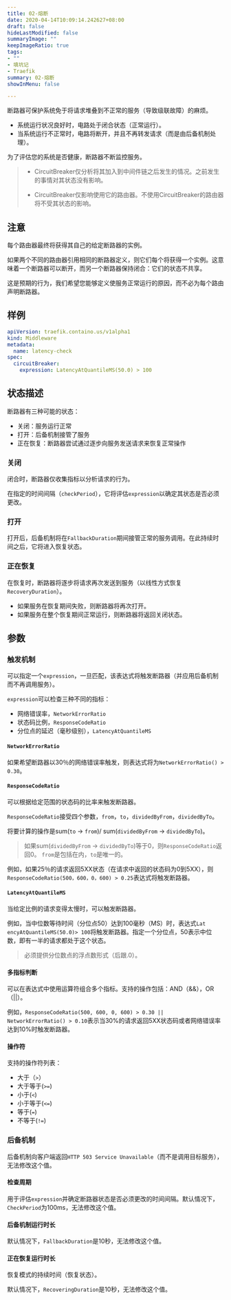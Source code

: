 ```yaml
---
title: 02-熔断
date: 2020-04-14T10:09:14.242627+08:00
draft: false
hideLastModified: false
summaryImage: ""
keepImageRatio: true
tags:
- ""
- 填坑记
- Traefik
summary: 02-熔断
showInMenu: false

---
```


断路器可保护系统免于将请求堆叠到不正常的服务（导致级联故障）的麻烦。

- 系统运行状况良好时，电路处于闭合状态（正常运行）。
- 当系统运行不正常时，电路将断开，并且不再转发请求（而是由后备机制处理）。

为了评估您的系统是否健康，断路器不断监控服务。

> - CircuitBreaker仅分析将其加入到中间件链之后发生的情况。之前发生的事情对其状态没有影响。
>
> - CircuitBreaker仅影响使用它的路由器。不使用CircuitBreaker的路由器将不受其状态的影响。

## 注意

每个路由器最终将获得其自己的给定断路器的实例。

如果两个不同的路由器引用相同的断路器定义，则它们每个将获得一个实例。这意味着一个断路器可以断开，而另一个断路器保持闭合：它们的状态不共享。

这是预期的行为，我们希望您能够定义使服务正常运行的原因，而不必为每个路由声明断路器。

## 样例

```yaml
apiVersion: traefik.containo.us/v1alpha1
kind: Middleware
metadata:
  name: latency-check
spec:
  circuitBreaker:
    expression: LatencyAtQuantileMS(50.0) > 100
```

## 状态描述

断路器有三种可能的状态：

- 关闭：服务运行正常
- 打开：后备机制接管了服务
- 正在恢复：断路器尝试通过逐步向服务发送请求来恢复正常操作

### 关闭

闭合时，断路器仅收集指标以分析请求的行为。

在指定的时间间隔（`checkPeriod`），它将评估`expression`以确定其状态是否必须更改。

### 打开

打开后，后备机制将在`FallbackDuration`期间接管正常的服务调用。在此持续时间之后，它将进入恢复状态。

### 正在恢复

在恢复时，断路器将逐步将请求再次发送到服务（以线性方式恢复`RecoveryDuration`）。

- 如果服务在恢复期间失败，则断路器将再次打开。
- 如果服务在整个恢复期间正常运行，则断路器将返回关闭状态。

## 参数

### 触发机制

可以指定一个`expression`，一旦匹配，该表达式将触发断路器（并应用后备机制而不再调用服务）。

`expression`可以检查三种不同的指标：

- 网络错误率，`NetworkErrorRatio`
- 状态码比例，`ResponseCodeRatio`
- 分位点的延迟（毫秒级别），`LatencyAtQuantileMS`

#### `NetworkErrorRatio`

如果希望断路器以30％的网络错误率触发，则表达式将为`NetworkErrorRatio() > 0.30`。

#### `ResponseCodeRatio`

可以根据给定范围的状态码的比率来触发断路器。

`ResponseCodeRatio`接受四个参数，`from`，`to`，`dividedByFrom`，`dividedByTo`。

将要计算的操作是sum(`to` -> `from`)/ sum(`dividedByFrom` -> `dividedByTo`)。

> 如果sum(`dividedByFrom` -> `dividedByTo`)等于0，则`ResponseCodeRatio`返回0。 `from`是包括在内，`to`是唯一的。

例如，如果25％的请求返回5XX状态（在请求中返回的状态码为0到5XX），则`ResponseCodeRatio(500，600，0，600) > 0.25`表达式将触发断路器。

#### `LatencyAtQuantileMS`

当给定比例的请求变得太慢时，可以触发断路器。

例如，当中位数等待时间（分位点50）达到100毫秒（MS）时，表达式`Lat​​encyAtQuantileMS(50.0)> 100`将触发断路器。指定一个分位点，50表示中位数，即有一半的请求都处于这个状态。

> 必须提供分位数点的浮点数形式（后跟.0）。

#### 多指标判断

可以在表达式中使用运算符组合多个指标。支持的操作包括：AND（&&），OR（||）。

例如，`ResponseCodeRatio(500, 600, 0, 600) > 0.30 || NetworkErrorRatio() > 0.10`表示当30%的请求返回5XX状态码或者网络错误率达到10%时触发断路器。

#### 操作符

支持的操作符列表：

- 大于（`>`）
- 大于等于(`>=`)
- 小于(`<`)
- 小于等于(`<=`)
- 等于(`=`)
- 不等于(`!=`)

### 后备机制

后备机制向客户端返回`HTTP 503 Service Unavailable`（而不是调用目标服务），无法修改这个值。

#### 检查周期

用于评估`expression`并确定断路器状态是否必须更改的时间间隔。默认情况下，`CheckPeriod`为100ms，无法修改这个值。

#### 后备机制运行时长

默认情况下，`FallbackDuration`是10秒，无法修改这个值。

#### 正在恢复运行时长

恢复模式的持续时间（恢复状态）。

默认情况下，`RecoveringDuration`是10秒，无法修改这个值。
